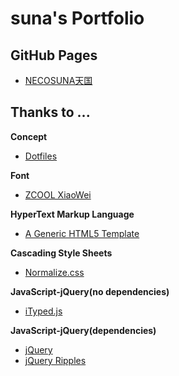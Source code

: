 # suna's Portfolio

## GitHub Pages
* [NECOSUNA天国](https://ghsable.github.io/)

## Thanks to ...
**Concept**
* [Dotfiles](https://ghsable.github.io/dotfiles/)

**Font**
* [ZCOOL XiaoWei](https://fonts.google.com/specimen/ZCOOL+XiaoWei)

**HyperText Markup Language**
* [A Generic HTML5 Template](https://www.webfx.com/blog/web-design/html5-template/)

**Cascading Style Sheets**
* [Normalize.css](https://necolas.github.io/normalize.css/)

**JavaScript-jQuery(no dependencies)**
* [iTyped.js](https://ityped.surge.sh)

**JavaScript-jQuery(dependencies)**
* [jQuery](https://jquery.com)
* [jQuery Ripples](https://sirxemic.github.io/jquery.ripples/)
